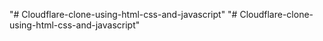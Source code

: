 "# Cloudflare-clone-using-html-css-and-javascript" 
"# Cloudflare-clone-using-html-css-and-javascript" 

